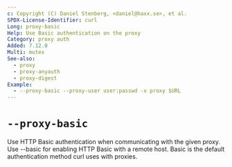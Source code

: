 ```yaml
---
c: Copyright (C) Daniel Stenberg, <daniel@haxx.se>, et al.
SPDX-License-Identifier: curl
Long: proxy-basic
Help: Use Basic authentication on the proxy
Category: proxy auth
Added: 7.12.0
Multi: mutex
See-also:
  - proxy
  - proxy-anyauth
  - proxy-digest
Example:
  - --proxy-basic --proxy-user user:passwd -x proxy $URL
---
```


# `--proxy-basic`

Use HTTP Basic authentication when communicating with the given proxy. Use
--basic for enabling HTTP Basic with a remote host. Basic is the default
authentication method curl uses with proxies.

